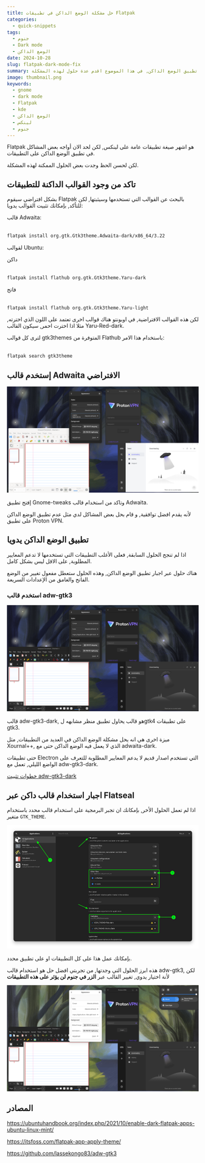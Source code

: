 ```yaml
---
title: حل مشكلة الوضع الداكن في تطبيقات Flatpak
categories:
  - quick-snippets
tags:
  - جنوم
  - Dark mode
  - الوضع الداكن
date: 2024-10-28
slug: flatpak-dark-mode-fix
summary: احيانا تواجه تطبيقات فلاتباك مشاكل في تطبيق الوضع الداكن, في هذا الموضوع اقدم عدة حلول لهذه المشكلة.
image: thumbnail.png
keywords:
  - gnome
  - dark mode
  - Flatpak
  - kde
  - الوضع الداكن
  - لينكس
  - جنوم
---
```


Flatpak هو اشهر صيغة تطبيقات عامة على لينكس, لكن لحد الان أواجه بعض المشاكل في تطبيق الوضع الداكن على التطبيقات.

لكن لحسن الحظ وجدت بعض الحلول الممكنة لهذه المشكلة.

## تاكد من وجود القوالب الداكنة للتطبيقات

بشكل افتراضي سيقوم Flatpak بالبحث عن القوالب التي تستخدمها وسيثبتها, لكن للتأكد, بإمكانك تثبيت القوالب يدويا:

قالب Adwaita:

```bash

flatpak install org.gtk.Gtk3theme.Adwaita-dark/x86_64/3.22

```

لقوالب Ubuntu:

داكن

```bash

flatpak install flathub org.gtk.Gtk3theme.Yaru-dark

```

فاتح

```bash

flatpak install flathub org.gtk.Gtk3theme.Yaru-light

```

لكن هذه القوالب الافتراضية, في اوبونتو هناك قوالب اخرى تعتمد على اللون الذي اخترته, مثلا اذا اخترت احمر, سيكون القالب Yaru-Red-dark.

لترى كل قوالب gtk3themes المتوفرة من Flathub باستخدام هذا الامر:

```bash

flatpak search gtk3theme

```

## إستخدم قالب Adwaita الافتراضي

![توافقية التطبيقات مع قالب Adwaita](stock-adwaita.png)

إفتح تطبيق Gnome-tweaks وتاكد من استخدام قالب Adwaita.

لأنه يقدم افضل توافقية, و قام بحل بعض المشاكل لدي مثل عدم تطبيق الوضع الداكن على تطبيق Proton VPN.

## تطبيق الوضع الداكن يدويا

اذا لم تنجح الحلول السابقة, فعلى الأغلب التطبيقات التي تستخدمها لا تدعم المعايير المطلوبة, على الاقل ليس بشكل كامل.

هناك حلول عبر اجبار تطبيق الوضع الداكن, وهذه الحلول ستعطل مفعول تغيير من الوضع الفاتح والغامق من الإعدادات السريعة.

### استخدم قالب adw-gtk3

![التطبيقات مع adw-gtk3-dark](adw-gtk3-dark.png)

قالب adw-gtk3-dark, هو قالب يحاول تطبيق منظر مشابهه لgtk4 على تطبيقات gtk3.

ميزة اخرى هي انه يحل مشكلة الوضع الداكن في العديد من التطبيقات, مثل Xournal++, الذي لا يعمل فيه الوضع الداكن حتى مع adwaita-dark.

حتى تطبيقات Electron التي تستخدم اصدار قديم لا يدعم المعايير المطلوبة للتعرف على الواضع الليلي, تعمل مع adw-gtk3-dark.

[خطوات تثبيت adw-gtk3-dark](https://github.com/lassekongo83/adw-gtk3?tab=readme-ov-file#how-to-install)

## اجبار استخدام قالب داكن عبر Flatseal

اذا لم تعمل الحلول الأخر, بإمكانك ان تجبر البرمجية على استخدام قالب محدد باستخدام متغير `GTK_THEME`.

![صورة من itsfoss.com](Itsfoss-flatseal.png)

بإمكانك عمل هذا على كل التطبيقات او على تطبيق محدد.

هذه ابرز الحلول التي وجدتها, من تجربتي افضل حل هو استخدام قالب adw-gtk3, لكن لأنة اختيار يدوي, تغيير القالب عبر **الزر في جنوم لن يؤثر على هذه التطبيقات**

![الوضع الفاتح مع قالب adw-gtk3](no-dynamic-dark-mode.png)

## المصادر

https://ubuntuhandbook.org/index.php/2021/10/enable-dark-flatpak-apps-ubuntu-linux-mint/

https://itsfoss.com/flatpak-app-apply-theme/

https://github.com/lassekongo83/adw-gtk3 